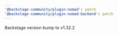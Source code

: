 ```yaml
---
'@backstage-community/plugin-nomad': patch
'@backstage-community/plugin-nomad-backend': patch
---
```


Backstage version bump to v1.32.2
